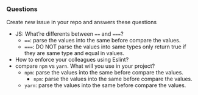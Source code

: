### Questions

Create new issue in your repo and answers these questions

- JS: What’re differents between `==` and `===`?
  - `==`: parse the values into the same before compare the values.
  -  `===`: DO NOT parse the values into same types only return true if they are same type and equal in values.
- How to enforce your colleagues using Eslint?
- compare `npm` vs `yarn`. What will you use in your project?
  - `npm`: parse the values into the same before compare the values.
     - `npm`: parse the values into the same before compare the values.
  - `yarn`: parse the values into the same before compare the values.
